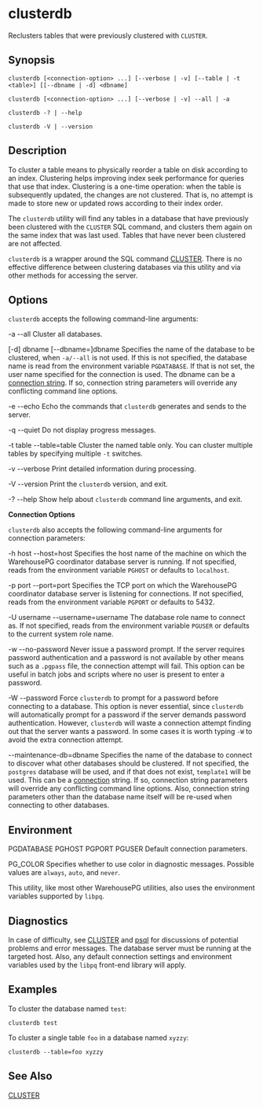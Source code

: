 # clusterdb 

Reclusters tables that were previously clustered with `CLUSTER`.

## <a id="section2"></a>Synopsis 

``` {#client_util_synopsis}
clusterdb [<connection-option> ...] [--verbose | -v] [--table | -t <table>] [[--dbname | -d] <dbname]

clusterdb [<connection-option> ...] [--verbose | -v] --all | -a

clusterdb -? | --help

clusterdb -V | --version
```

## <a id="section3"></a>Description 

To cluster a table means to physically reorder a table on disk according to an index. Clustering helps improving index seek performance for queries that use that index. Clustering is a one-time operation: when the table is subsequently updated, the changes are not clustered. That is, no attempt is made to store new or updated rows according to their index order.

The `clusterdb` utility will find any tables in a database that have previously been clustered with the `CLUSTER` SQL command, and clusters them again on the same index that was last used. Tables that have never been clustered are not affected.

`clusterdb` is a wrapper around the SQL command [CLUSTER](../../ref_guide/sql_commands/CLUSTER.html). There is no effective difference between clustering databases via this utility and via other methods for accessing the server.

## <a id="section4"></a>Options 

`clusterdb` accepts the following command-line arguments:

-a
--all
Cluster all databases.

\[-d\] dbname
\[--dbname=\]dbname
Specifies the name of the database to be clustered, when `-a/--all` is not used. If this is not specified, the database name is read from the environment variable `PGDATABASE`. If that is not set, the user name specified for the connection is used. The dbname can be a [connection string](https://www.postgresql.org/docs/12/libpq-connect.html#LIBPQ-CONNSTRING). If so, connection string parameters will override any conflicting command line options.

-e
--echo
Echo the commands that `clusterdb` generates and sends to the server.

-q
--quiet
Do not display progress messages.

-t table
--table=table
Cluster the named table only. You can cluster multiple tables by specifying multiple `-t` switches.

-v
--verbose
Print detailed information during processing.

-V
--version
Print the `clusterdb` version, and exit.

-?
--help
Show help about `clusterdb` command line arguments, and exit.

**Connection Options**

`clusterdb` also accepts the following command-line arguments for connection parameters:

-h host
--host=host
Specifies the host name of the machine on which the WarehousePG coordinator database server is running. If not specified, reads from the environment variable `PGHOST` or defaults to `localhost`.

-p port
--port=port
Specifies the TCP port on which the WarehousePG coordinator database server is listening for connections. If not specified, reads from the environment variable `PGPORT` or defaults to 5432.

-U username
--username=username
The database role name to connect as. If not specified, reads from the environment variable `PGUSER` or defaults to the current system role name.

-w
--no-password
Never issue a password prompt. If the server requires password authentication and a password is not available by other means such as a `.pgpass` file, the connection attempt will fail. This option can be useful in batch jobs and scripts where no user is present to enter a password.

-W
--password
Force `clusterdb` to prompt for a password before connecting to a database.
This option is never essential, since `clusterdb` will automatically prompt for a password if the server demands password authentication. However, `clusterdb` will waste a connection attempt finding out that the server wants a password. In some cases it is worth typing `-W` to avoid the extra connection attempt.

--maintenance-db=dbname
Specifies the name of the database to connect to discover what other databases should be clustered. If not specified, the `postgres` database will be used, and if that does not exist, `template1` will be used. This can be a [connection](https://www.postgresql.org/docs/12/libpq-connect.html#LIBPQ-CONNSTRING) string. If so, connection string parameters will override any conflicting command line options. Also, connection string parameters other than the database name itself will be re-used when connecting to other databases.

## <a id="section6e"></a>Environment

PGDATABASE
PGHOST
PGPORT
PGUSER
Default connection parameters.

PG_COLOR
Specifies whether to use color in diagnostic messages. Possible values are `always`, `auto`, and `never`.

This utility, like most other WarehousePG utilities, also uses the environment variables supported by `libpq`.

## <a id="section6d"></a>Diagnostics

In case of difficulty, see [CLUSTER](../../ref_guide/sql_commands/CLUSTER.html) and [psql](psql.html) for discussions of potential problems and error messages. The database server must be running at the targeted host. Also, any default connection settings and environment variables used by the `libpq` front-end library will apply.

## <a id="section6"></a>Examples 

To cluster the database named `test`:

```
clusterdb test
```

To cluster a single table `foo` in a database named `xyzzy`:

```
clusterdb --table=foo xyzzy
```

## <a id="section7"></a>See Also 

[CLUSTER](../../ref_guide/sql_commands/CLUSTER.html)

